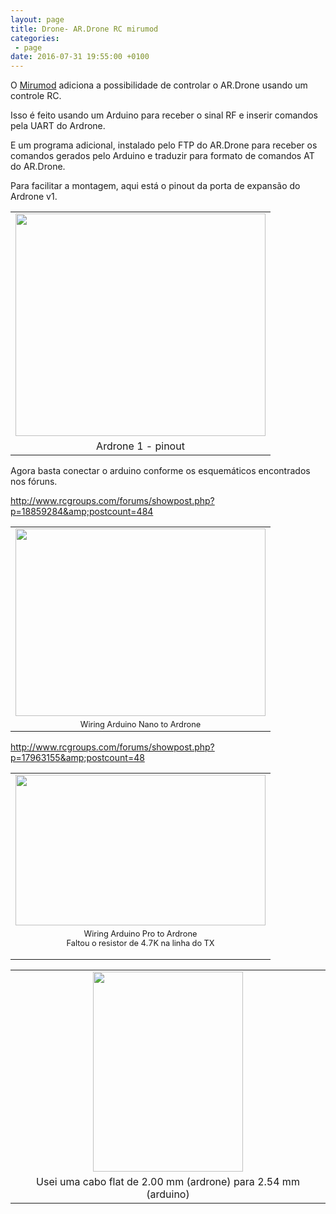 ```yaml
---
layout: page
title: Drone- AR.Drone RC mirumod
categories:
 - page
date: 2016-07-31 19:55:00 +0100
---
```


O <a href="http://mirumod.tk/" target="_blank">Mirumod</a> adiciona a possibilidade de controlar o AR.Drone usando um controle RC.  

Isso é feito usando um Arduino para receber o sinal RF e inserir comandos pela UART do Ardrone.  

E um programa adicional, instalado pelo FTP do AR.Drone para receber os comandos gerados pelo Arduino e traduzir para formato de comandos AT do AR.Drone.  

  

  

Para facilitar a montagem, aqui está o pinout da porta de expansão do Ardrone v1.  

  

<table align="center" cellpadding="0" cellspacing="0" class="tr-caption-container" style="margin-left: auto; margin-right: auto; text-align: center;"><tbody>
<tr><td style="text-align: center;"><a href="http://1.bp.blogspot.com/-FUl8baB-5aY/VWcTRGfC9TI/AAAAAAABI24/VqAFrbwFFG0/s1600/ardrone1-pinout.PNG" imageanchor="1" style="margin-left: auto; margin-right: auto;"><img border="0" height="356" src="https://1.bp.blogspot.com/-FUl8baB-5aY/VWcTRGfC9TI/AAAAAAABI24/VqAFrbwFFG0/s400/ardrone1-pinout.PNG" width="400"/></a></td></tr>
<tr><td class="tr-caption" style="text-align: center;">Ardrone 1 - pinout</td></tr>
</tbody></table>

  

<div class="separator" style="clear: both; text-align: center;">
</div>

Agora basta conectar o arduino conforme os esquemáticos encontrados nos fóruns.  

  

<http://www.rcgroups.com/forums/showpost.php?p=18859284&amp;postcount=484>  

  

<table align="center" cellpadding="0" cellspacing="0" class="tr-caption-container" style="margin-left: auto; margin-right: auto; text-align: center;"><tbody>
<tr><td><a href="http://4.bp.blogspot.com/-oVWkVSegWwI/VVUxRY_3BPI/AAAAAAABIfI/6S-zRD91Pro/s1600/mirumodnano000.jpg" imageanchor="1" style="margin-left: auto; margin-right: auto;"><img border="0" height="300" src="https://4.bp.blogspot.com/-oVWkVSegWwI/VVUxRY_3BPI/AAAAAAABIfI/6S-zRD91Pro/s400/mirumodnano000.jpg" width="400"/></a></td></tr>
<tr><td class="tr-caption" style="font-size: 12.8000001907349px;">Wiring Arduino Nano to Ardrone</td></tr>
</tbody></table>

<http://www.rcgroups.com/forums/showpost.php?p=17963155&amp;postcount=48>  

<table align="center" cellpadding="0" cellspacing="0" class="tr-caption-container" style="margin-left: auto; margin-right: auto; text-align: center;"><tbody>
<tr><td><a href="http://3.bp.blogspot.com/-ZHLk5MiNotQ/VVUyQv_LnAI/AAAAAAABIfQ/sNCekR20hrU/s1600/Miru-Wiring.png" imageanchor="1" style="margin-left: auto; margin-right: auto;"><img border="0" height="241" src="https://3.bp.blogspot.com/-ZHLk5MiNotQ/VVUyQv_LnAI/AAAAAAABIfQ/sNCekR20hrU/s400/Miru-Wiring.png" width="400"/></a></td></tr>
<tr><td class="tr-caption" style="font-size: 12.8000001907349px;">Wiring Arduino Pro to Ardrone<br/>
Faltou o resistor de 4.7K na linha do TX<br/>
<div>
<br/></div>
</td></tr>
</tbody></table>

<table align="center" cellpadding="0" cellspacing="0" class="tr-caption-container" style="margin-left: auto; margin-right: auto; text-align: center;"><tbody>
<tr><td style="text-align: center;"><a href="http://1.bp.blogspot.com/-N18PydtKtzo/VWcVQDK1veI/AAAAAAABI3I/MNNtalFa394/s1600/IMG_20150528_095156.jpg" imageanchor="1" style="margin-left: auto; margin-right: auto;"><img border="0" height="320" src="https://1.bp.blogspot.com/-N18PydtKtzo/VWcVQDK1veI/AAAAAAABI3I/MNNtalFa394/s320/IMG_20150528_095156.jpg" width="240"/></a></td></tr>
<tr><td class="tr-caption" style="text-align: center;">Usei uma cabo flat de 2.00 mm (ardrone) para 2.54 mm (arduino)</td></tr>
</tbody></table>

  

  

  

  